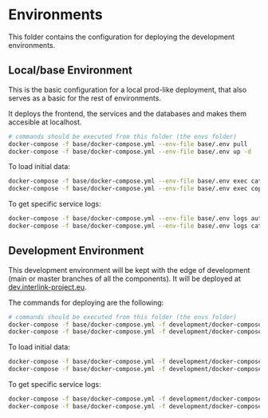 
# Environments

This folder contains the configuration for deploying the development environments.

## Local/base Environment

This is the basic configuration for a local prod-like deployment, that also serves as a basic for the rest of environments.

It deploys the frontend, the services and the databases and makes them accesible at localhost.

```bash
# commands should be executed from this folder (the envs folder)
docker-compose -f base/docker-compose.yml --env-file base/.env pull
docker-compose -f base/docker-compose.yml --env-file base/.env up -d
```

To load initial data:

```bash
docker-compose -f base/docker-compose.yml --env-file base/.env exec catalogue python /app/app/initial_data.py
docker-compose -f base/docker-compose.yml --env-file base/.env exec coproduction python /app/app/initial_data.py
```

To get specific service logs:

```bash
docker-compose -f base/docker-compose.yml --env-file base/.env logs auth
docker-compose -f base/docker-compose.yml --env-file base/.env logs catalogue
```

## Development Environment

This development environment will be kept with the edge of development (main or master branches of all the components). It will be deployed at [dev.interlink-project.eu](https://dev.interlink-project.eu).

The commands for deploying are the following:

```bash
# commands should be executed from this folder (the envs folder)
docker-compose -f base/docker-compose.yml -f development/docker-compose.dev.yml --env-file development/.env pull
docker-compose -f base/docker-compose.yml -f development/docker-compose.dev.yml --env-file development/.env up -d
```

To load initial data:

```bash
docker-compose -f base/docker-compose.yml -f development/docker-compose.dev.yml --env-file development/.env exec catalogue python /app/app/initial_data.py
docker-compose -f base/docker-compose.yml -f development/docker-compose.dev.yml --env-file development/.env exec coproduction python /app/app/initial_data.py
```

To get specific service logs:

```bash
docker-compose -f base/docker-compose.yml -f development/docker-compose.dev.yml --env-file development/.env logs auth
docker-compose -f base/docker-compose.yml -f development/docker-compose.dev.yml --env-file development/.env logs catalogue
```
